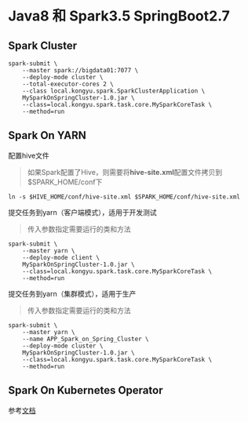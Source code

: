 # Java8 和 Spark3.5  SpringBoot2.7

## Spark Cluster

```shell
spark-submit \
    --master spark://bigdata01:7077 \
    --deploy-mode cluster \
    --total-executor-cores 2 \
    --class local.kongyu.spark.SparkClusterApplication \
    MySparkOnSpringCluster-1.0.jar \
    --class=local.kongyu.spark.task.core.MySparkCoreTask \
    --method=run
```

## Spark On YARN

配置hive文件

> 如果Spark配置了Hive，则需要将**hive-site.xml**配置文件拷贝到$SPARK_HOME/conf下

```shell
ln -s $HIVE_HOME/conf/hive-site.xml $SPARK_HOME/conf/hive-site.xml
```

提交任务到yarn（客户端模式），适用于开发测试

> 传入参数指定需要运行的类和方法

```shell
spark-submit \
    --master yarn \
    --deploy-mode client \
    MySparkOnSpringCluster-1.0.jar \
    --class=local.kongyu.spark.task.core.MySparkCoreTask \
    --method=run
```

提交任务到yarn（集群模式），适用于生产

> 传入参数指定需要运行的类和方法

```shell
spark-submit \
    --master yarn \
    --name APP_Spark_on_Spring_Cluster \
    --deploy-mode cluster \
    MySparkOnSpringCluster-1.0.jar \
    --class=local.kongyu.spark.task.core.MySparkCoreTask \
    --method=run
```

## Spark On Kubernetes Operator

参考[文档](https://github.com/kongyu666/work/blob/main/work/bigdata/05-spark/kubernetes-operator/deploy/spark-spring-myapp.yaml)
